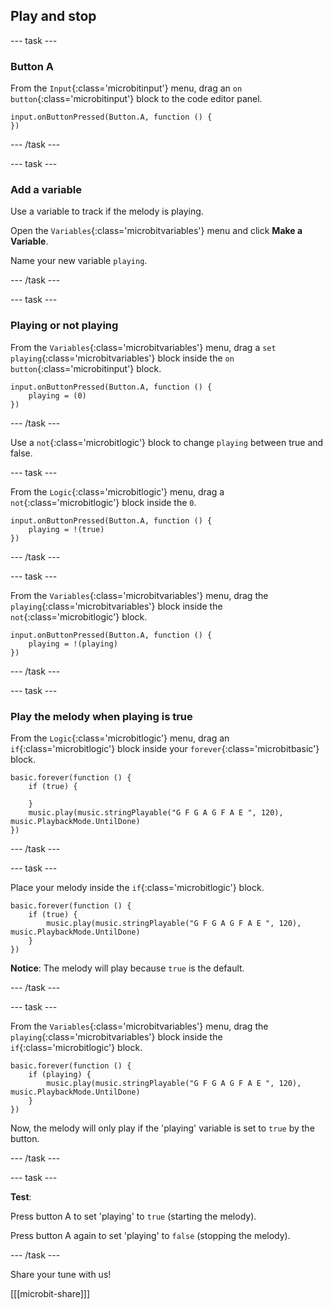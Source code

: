 ## Play and stop

--- task ---
### Button A

From the `Input`{:class='microbitinput'} menu, drag an `on button`{:class='microbitinput'} block to the code editor panel.

```microbit
input.onButtonPressed(Button.A, function () {
})
```

--- /task ---

--- task ---
### Add a variable

Use a variable to track if the melody is playing.

Open the `Variables`{:class='microbitvariables'} menu and click **Make a Variable**.

Name your new variable `playing`. 

--- /task ---

--- task ---
### Playing or not playing

From the `Variables`{:class='microbitvariables'} menu, drag a `set playing`{:class='microbitvariables'} block inside the `on button`{:class='microbitinput'} block. 

```microbit
input.onButtonPressed(Button.A, function () {
    playing = (0)
})
```

--- /task ---

Use a `not`{:class='microbitlogic'} block to change `playing` between true and false.

--- task ---

From the `Logic`{:class='microbitlogic'} menu, drag a `not`{:class='microbitlogic'} block inside the `0`.

```microbit
input.onButtonPressed(Button.A, function () {
    playing = !(true)
})
```

--- /task ---

--- task ---

From the `Variables`{:class='microbitvariables'} menu, drag the `playing`{:class='microbitvariables'} block inside the `not`{:class='microbitlogic'} block. 

```microbit
input.onButtonPressed(Button.A, function () {
    playing = !(playing)
})
```

--- /task ---

--- task ---
### Play the melody when playing is true

From the `Logic`{:class='microbitlogic'} menu, drag an `if`{:class='microbitlogic'} block inside your `forever`{:class='microbitbasic'} block.

```microbit
basic.forever(function () {
    if (true) {
    	
    }
    music.play(music.stringPlayable("G F G A G F A E ", 120), music.PlaybackMode.UntilDone)
})
```

--- /task ---

--- task ---

Place your melody inside the `if`{:class='microbitlogic'} block.

```microbit
basic.forever(function () {
    if (true) {
        music.play(music.stringPlayable("G F G A G F A E ", 120), music.PlaybackMode.UntilDone)
    }
})
```

**Notice**: The melody will play because `true` is the default.

--- /task ---

--- task ---

From the `Variables`{:class='microbitvariables'} menu, drag the `playing`{:class='microbitvariables'} block inside the `if`{:class='microbitlogic'} block. 

```microbit
basic.forever(function () {
    if (playing) {
        music.play(music.stringPlayable("G F G A G F A E ", 120), music.PlaybackMode.UntilDone)
    }
})
```

Now, the melody will only play if the 'playing' variable is set to `true` by the button.

--- /task ---

--- task ---

**Test**:

Press button A to set 'playing' to `true` (starting the melody).

Press button A again to set 'playing' to `false` (stopping the melody).

--- /task ---

Share your tune with us!

[[[microbit-share]]]
